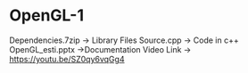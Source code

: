 # OpenGL-1

Dependencies.7zip -> Library Files
Source.cpp        -> Code in c++
OpenGL_esti.pptx  ->Documentation
Video Link  -> https://youtu.be/SZ0qy6vqGg4

